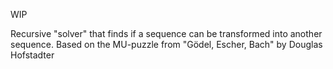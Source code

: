 WIP

Recursive "solver" that finds if a sequence can be transformed into another sequence.
Based on the MU-puzzle from "Gödel, Escher, Bach" by Douglas Hofstadter
